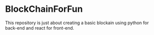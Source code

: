 # BlockChainForFun

This repository is just about creating a basic blockain using python for back-end and react for front-end.
